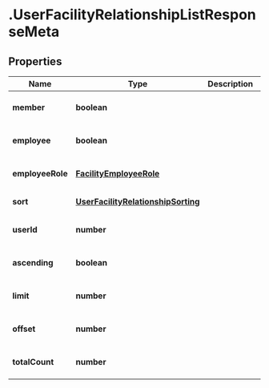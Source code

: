 # .UserFacilityRelationshipListResponseMeta

## Properties

Name | Type | Description | Notes
------------ | ------------- | ------------- | -------------
**member** | **boolean** |  | [optional] [default to undefined]
**employee** | **boolean** |  | [optional] [default to undefined]
**employeeRole** | [**FacilityEmployeeRole**](FacilityEmployeeRole.md) |  | [optional] [default to undefined]
**sort** | [**UserFacilityRelationshipSorting**](UserFacilityRelationshipSorting.md) |  | [default to undefined]
**userId** | **number** |  | [optional] [default to undefined]
**ascending** | **boolean** |  | [optional] [default to undefined]
**limit** | **number** |  | [optional] [default to undefined]
**offset** | **number** |  | [optional] [default to undefined]
**totalCount** | **number** |  | [optional] [default to undefined]

